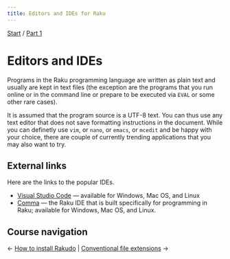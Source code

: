 ```yaml
---
title: Editors and IDEs for Raku
---
```


[Start](../) / [Part 1](../part1)

# Editors and IDEs

Programs in the Raku programming language are written as plain text and usually are kept in text files (the exception are the programs that you run online or in the command line or prepare to be executed via `EVAL` or some other rare cases).

It is assumed that the program source is a UTF-8 text. You can thus use any text editor that does not save formatting instructions in the document. While you can definetly use `vim`, or `nano`, or `emacs`, or `mcedit` and be happy with your choice, there are couple of currently trending applications that you may also want to try.

## External links

Here are the links to the popular IDEs.

* [Visual Studio Code](https://code.visualstudio.com/) — available for Windows, Mac OS, and Linux
* [Comma](https://commaide.com) — the Raku IDE that is built specifically for programming in Raku; available for Windows, Mac OS, and Linux.

## Course navigation

← [How to install Rakudo](../how-to-install-rakudo) | [Conventional file extensions](../conventional-file-extensions) →
